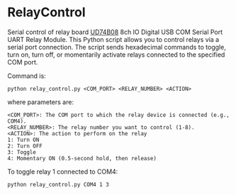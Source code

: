# RelayControl
Serial control of relay board [UD74B08](https://eletechsups.com/others-c-2_3_24/ud74b08-dc-24v-8ch-io-digital-collector-usb-com-serial-port-uart-relay-module-p-1045.html) 8ch IO Digital USB COM Serial Port UART Relay Module.
This Python script allows you to control relays via a serial port connection. The script sends hexadecimal commands to toggle, turn on, turn off, or momentarily activate relays connected to the specified COM port.

Command is:
```
python relay_control.py <COM_PORT> <RELAY_NUMBER> <ACTION>
```

where parameters are:
```
<COM_PORT>: The COM port to which the relay device is connected (e.g., COM4).
<RELAY_NUMBER>: The relay number you want to control (1-8).
<ACTION>: The action to perform on the relay
1: Turn ON
2: Turn OFF
3: Toggle
4: Momentary ON (0.5-second hold, then release)
```

To toggle relay 1 connected to COM4:
```
python relay_control.py COM4 1 3
```

